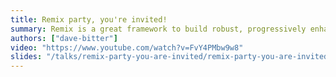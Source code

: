 ```yaml
---
title: Remix party, you're invited!
summary: Remix is a great framework to build robust, progressively enhanced and interactive web apps! Dave  will take you on a fun journey on how he created a multi-user and real-time progressive web app. But be aware, there is a guest list and not every solution is invited to join the party!
authors: ["dave-bitter"]
video: "https://www.youtube.com/watch?v=FvY4PMbw9w8"
slides: "/talks/remix-party-you-are-invited/remix-party-you-are-invited_slides.pdf"
---
```

